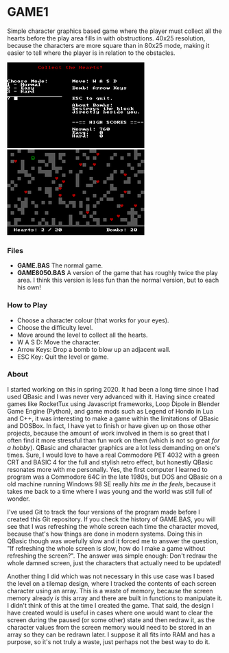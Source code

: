 # GAME1

Simple character graphics based game where the player must collect all the hearts before the play area fills in with obstructions. 40x25 resolution, because the characters are more square than in 80x25 mode, making it easier to tell where the player is in relation to the obstacles. 

<a href="https://raw.githubusercontent.com/Tatwi/QBasic/master/IMG/game1_1.png"><img src="https://raw.githubusercontent.com/Tatwi/QBasic/master/IMG/game1_1.png" width="320" height="200" title="Menu Screen"/></a>
<a href="https://raw.githubusercontent.com/Tatwi/QBasic/master/IMG/game1_2.png"><img src="https://raw.githubusercontent.com/Tatwi/QBasic/master/IMG/game1_2.png" width="320" height="200" title="Game Level"/></a>


### Files
- **GAME.BAS** The normal game.  
- **GAME8050.BAS** A version of the game that has roughly twice the play area. I think this version is less fun than the normal version, but to each his own!  

### How to Play
- Choose a character colour (that works for your eyes).
- Choose the difficulty level.
- Move around the level to collect all the hearts.
- W A S D: Move the character.
- Arrow Keys: Drop a bomb to blow up an adjacent wall.
- ESC Key: Quit the level or game.

### About
I started working on this in spring 2020. It had been a long time since I had used QBasic and I was never very advanced with it. Having since created games like RocketTux using Javascript frameworks, Loop Dipole in Blender Game Engine (Python), and game mods such as Legend of Hondo in Lua and C++, it was interesting to make a game within the limitations of QBasic and DOSBox. In fact, I have yet to finish or have given up on those other projects, because the amount of work involved in them is so great that I often find it more stressful than fun work on them (which is not so great *for a hobby*). QBasic and character graphics are a lot less demanding on one's times. Sure, I would love to have a real Commodore PET 4032 with a green CRT and BASIC 4 for the full and stylish retro effect, but honestly QBasic resonates more with me personally. Yes, the first computer I learned to program was a Commodore 64C in the late 1980s, but DOS and QBasic on a old machine running Windows 98 SE really *hits me in the feels*, because it takes me back to a time where I was young and the world was still full of wonder.

I've used Git to track the four versions of the program made before I created this Git repository. If you check the history of GAME.BAS, you will see that I was refreshing the whole screen each time the character moved, because that's how things are done in modern systems. Doing this in QBasic though was woefully slow and it forced me to answer the question, "If refreshing the whole screen is slow, how do I make a game without refreshing the screen?". The answer was simple enough: Don't redraw the whole damned screen, just the characters that actually need to be updated!

Another thing I did which was not necessary in this use case was I based the level on a tilemap design, where I tracked the contents of each screen character using an array. This is a waste of memory, because the screen memory already *is* this array and there are built in functions to manipulate it. I didn't think of this at the time I created the game. That said, the design I have created would is useful in cases where one would want to clear the screen during the paused (or some other) state and then redraw it, as the character values from the screen memory would need to be stored in an array so they can be redrawn later. I suppose it all fits into RAM and has a purpose, so it's not truly a waste, just perhaps not the best way to do it.
